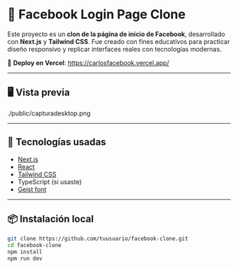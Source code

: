 # 📘 Facebook Login Page Clone

Este proyecto es un **clon de la página de inicio de Facebook**, desarrollado con **Next.js** y **Tailwind CSS**. Fue creado con fines educativos para practicar diseño responsivo y replicar interfaces reales con tecnologías modernas.

🔗 **Deploy en Vercel**: https://carlosfacebook.vercel.app/

---

## 🖥️ Vista previa

./public/capturadesktop.png

---

## 🚀 Tecnologías usadas

- [Next.js](https://nextjs.org/)
- [React](https://react.dev/)
- [Tailwind CSS](https://tailwindcss.com/)
- TypeScript (si usaste)
- [Geist font](https://vercel.com/font)

---

## 📦 Instalación local

```bash
git clone https://github.com/tuusuario/facebook-clone.git
cd facebook-clone
npm install
npm run dev
